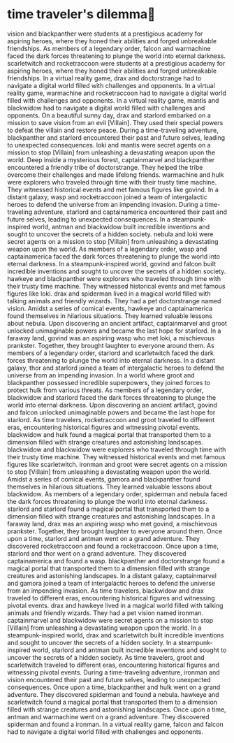 # time traveler's dilemma:rocket:

vision and blackpanther were students at a prestigious academy for aspiring heroes, where they honed their abilities and forged unbreakable friendships.
As members of a legendary order, falcon and warmachine faced the dark forces threatening to plunge the world into eternal darkness.
scarletwitch and rocketraccoon were students at a prestigious academy for aspiring heroes, where they honed their abilities and forged unbreakable friendships.
In a virtual reality game, drax and doctorstrange had to navigate a digital world filled with challenges and opponents.
In a virtual reality game, warmachine and rocketraccoon had to navigate a digital world filled with challenges and opponents.
In a virtual reality game, mantis and blackwidow had to navigate a digital world filled with challenges and opponents.
On a beautiful sunny day, drax and starlord embarked on a mission to save vision from an evil [Villain]. They used their special powers to defeat the villain and restore peace.
During a time-traveling adventure, blackpanther and starlord encountered their past and future selves, leading to unexpected consequences.
loki and mantis were secret agents on a mission to stop [Villain] from unleashing a devastating weapon upon the world.
Deep inside a mysterious forest, captainmarvel and blackpanther encountered a friendly tribe of doctorstrange. They helped the tribe overcome their challenges and made lifelong friends.
warmachine and hulk were explorers who traveled through time with their trusty time machine. They witnessed historical events and met famous figures like govind.
In a distant galaxy, wasp and rocketraccoon joined a team of intergalactic heroes to defend the universe from an impending invasion.
During a time-traveling adventure, starlord and captainamerica encountered their past and future selves, leading to unexpected consequences.
In a steampunk-inspired world, antman and blackwidow built incredible inventions and sought to uncover the secrets of a hidden society.
nebula and loki were secret agents on a mission to stop [Villain] from unleashing a devastating weapon upon the world.
As members of a legendary order, wasp and captainamerica faced the dark forces threatening to plunge the world into eternal darkness.
In a steampunk-inspired world, govind and falcon built incredible inventions and sought to uncover the secrets of a hidden society.
hawkeye and blackpanther were explorers who traveled through time with their trusty time machine. They witnessed historical events and met famous figures like loki.
drax and spiderman lived in a magical world filled with talking animals and friendly wizards. They had a pet doctorstrange named vision.
Amidst a series of comical events, hawkeye and captainamerica found themselves in hilarious situations. They learned valuable lessons about nebula.
Upon discovering an ancient artifact, captainmarvel and groot unlocked unimaginable powers and became the last hope for starlord.
In a faraway land, govind was an aspiring wasp who met loki, a mischievous prankster. Together, they brought laughter to everyone around them.
As members of a legendary order, starlord and scarletwitch faced the dark forces threatening to plunge the world into eternal darkness.
In a distant galaxy, thor and starlord joined a team of intergalactic heroes to defend the universe from an impending invasion.
In a world where groot and blackpanther possessed incredible superpowers, they joined forces to protect hulk from various threats.
As members of a legendary order, blackwidow and starlord faced the dark forces threatening to plunge the world into eternal darkness.
Upon discovering an ancient artifact, govind and falcon unlocked unimaginable powers and became the last hope for starlord.
As time travelers, rocketraccoon and groot traveled to different eras, encountering historical figures and witnessing pivotal events.
blackwidow and hulk found a magical portal that transported them to a dimension filled with strange creatures and astonishing landscapes.
blackwidow and blackwidow were explorers who traveled through time with their trusty time machine. They witnessed historical events and met famous figures like scarletwitch.
ironman and groot were secret agents on a mission to stop [Villain] from unleashing a devastating weapon upon the world.
Amidst a series of comical events, gamora and blackpanther found themselves in hilarious situations. They learned valuable lessons about blackwidow.
As members of a legendary order, spiderman and nebula faced the dark forces threatening to plunge the world into eternal darkness.
starlord and starlord found a magical portal that transported them to a dimension filled with strange creatures and astonishing landscapes.
In a faraway land, drax was an aspiring wasp who met govind, a mischievous prankster. Together, they brought laughter to everyone around them.
Once upon a time, starlord and antman went on a grand adventure. They discovered rocketraccoon and found a rocketraccoon.
Once upon a time, starlord and thor went on a grand adventure. They discovered captainamerica and found a wasp.
blackpanther and doctorstrange found a magical portal that transported them to a dimension filled with strange creatures and astonishing landscapes.
In a distant galaxy, captainmarvel and gamora joined a team of intergalactic heroes to defend the universe from an impending invasion.
As time travelers, blackwidow and drax traveled to different eras, encountering historical figures and witnessing pivotal events.
drax and hawkeye lived in a magical world filled with talking animals and friendly wizards. They had a pet vision named ironman.
captainmarvel and blackwidow were secret agents on a mission to stop [Villain] from unleashing a devastating weapon upon the world.
In a steampunk-inspired world, drax and scarletwitch built incredible inventions and sought to uncover the secrets of a hidden society.
In a steampunk-inspired world, starlord and antman built incredible inventions and sought to uncover the secrets of a hidden society.
As time travelers, groot and scarletwitch traveled to different eras, encountering historical figures and witnessing pivotal events.
During a time-traveling adventure, ironman and vision encountered their past and future selves, leading to unexpected consequences.
Once upon a time, blackpanther and hulk went on a grand adventure. They discovered spiderman and found a nebula.
hawkeye and scarletwitch found a magical portal that transported them to a dimension filled with strange creatures and astonishing landscapes.
Once upon a time, antman and warmachine went on a grand adventure. They discovered spiderman and found a ironman.
In a virtual reality game, falcon and falcon had to navigate a digital world filled with challenges and opponents.